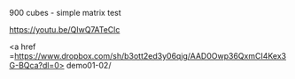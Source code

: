 900 cubes - simple matrix test

https://youtu.be/QIwQ7ATeClc


<a href =https://www.dropbox.com/sh/b3ott2ed3y06qjg/AAD0Owp36QxmCI4Kex3G-BQca?dl=0> demo01-02</a>/
